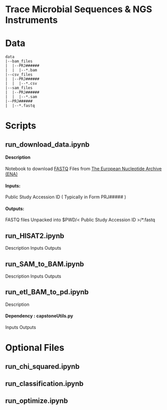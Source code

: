 # Trace Microbial Sequences & NGS Instruments

# Data

``` 
data
|--bam_files
|  |--PRJ######
|  |  |--*.bam
|--csv_files
|  |--PRJ######
|  |  |--*.csv
|--sam_files
|  |--PRJ######
|  |  |--*.sam
|--PRJ######
|  |--*.fastq
```
# Scripts

## run_download_data.ipynb

#### Description

Notebook to download [FASTQ](https://support.illumina.com/bulletins/2016/04/fastq-files-explained.html) Files from [The European Nucleotide Archive (ENA)](https://www.ebi.ac.uk/ena/portal)

#### Inputs: 

Public Study Accession ID ( Typically in Form PRJ##### )

#### Outputs:

FASTQ files Unpacked into $PWD/< Public Study Accession ID >/*.fastq

## run_HISAT2.ipynb

Description 
Inputs
Outputs

## run_SAM_to_BAM.ipynb

Description 
Inputs
Outputs

## run_etl_BAM_to_pd.ipynb

Description 
#### Dependency : capstoneUtils.py
Inputs
Outputs




# Optional Files

## run_chi_squared.ipynb
## run_classification.ipynb
## run_optimize.ipynb

